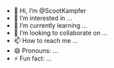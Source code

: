 - 👋 Hi, I’m @ScootKampfer
- 👀 I’m interested in ...
- 🌱 I’m currently learning ...
- 💞️ I’m looking to collaborate on ...
- 📫 How to reach me ...
- 😄 Pronouns: ...
- ⚡ Fun fact: ...

<!---
ScootKampfer/ScootKampfer is a ✨ special ✨ repository because its `README.md` (this file) appears on your GitHub profile.
You can click the Preview link to take a look at your changes.
--->
